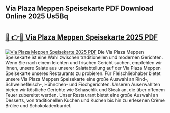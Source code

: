 ## Via Plaza Meppen Speisekarte PDF Download Online 2025 Us5Bq

# <h2><a href="http://gcb12n3.nevu.top/?p=Via+Plaza+Meppen+Speisekarte">🔗 👉🔴 Via Plaza Meppen Speisekarte 2025 PDF</a></h2>

[![Via Plaza Meppen Speisekarte 2025 PDF](https://i.imgur.com/dBaPXMq.png)](http://gcb12n3.nevu.top/?p=Via+Plaza+Meppen+Speisekarte)
Die Via Plaza Meppen Speisekarte ist eine Wahl zwischen traditionellen und modernen Gerichten. Wenn Sie nach einem leichten und frischen Gericht suchen, empfehlen wir Ihnen, unsere Salate aus unserer Salatabteilung auf der Via Plaza Meppen Speisekarte unseres Restaurants zu probieren. Für Fleischliebhaber bietet unsere Via Plaza Meppen Speisekarte eine große Auswahl an Rind-, Schweinefleisch-, Hühnchen- und Fischgerichten. Unseren Auserwählten bieten wir köstliche Gerichte wie Schaschlik und Steak an, die über offenem Feuer zubereitet werden. Unser Restaurant bietet eine große Auswahl an Desserts, von traditionellen Kuchen und Kuchen bis hin zu erlesenen Crème Brûlée und Schokoladenburdel.
